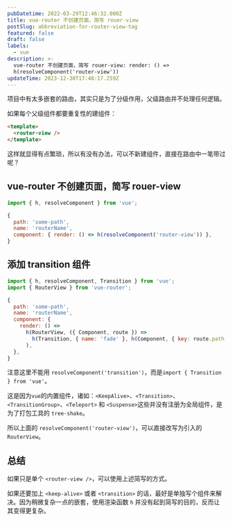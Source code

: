 ```yaml
---
pubDatetime: 2022-03-29T12:46:32.000Z
title: vue-router 不创建页面，简写 rouer-view
postSlug: abbreviation-for-router-view-tag
featured: false
draft: false
labels:
  - vue
description: >-
  vue-router 不创建页面，简写 rouer-view: render: () =>
  h(resolveComponent('router-view'))
updateTime: 2023-12-30T17:48:17.259Z
---
```


项目中有太多嵌套的路由，其实只是为了分级作用，父级路由并不处理任何逻辑。

如果每个父级组件都要重复性的建组件：

```html
<template>
  <router-view />
</template>
```

这样就显得有点繁琐，所以有没有办法，可以不新建组件，直接在路由中一笔带过呢？

## vue-router 不创建页面，简写 rouer-view

```javascript
import { h, resolveComponent } from 'vue';

{
  path: 'some-path',
  name: 'routerName',
  component: { render: () => h(resolveComponent('router-view')) },
}
```

## 添加 transition 组件

```javascript
import { h, resolveComponent, Transition } from 'vue';
import { RouterView } from 'vue-router';

{
  path: 'some-path',
  name: 'routerName',
  component: {
    render: () =>
      h(RouterView, ({ Component, route }) =>
        h(Transition, { name: 'fade' }, h(Component, { key: route.path }))
      ),
  },
}
```

注意这里不能用 `resolveComponent('transition')`，而是`import { Transition } from 'vue'`。

这是因为`vue`的内置组件，诸如：`<KeepAlive>`、`<Transition>`、`<TransitionGroup>`、`<Teleport>` 和 `<Suspense>`这些并没有注册为全局组件，是为了打包工具的 `tree-shake`。

所以上面的 `resolveComponent('router-view')`，可以直接改写为引入的 `RouterView`。

## 总结

如果只是单个 `<router-view />`，可以使用上述简写的方式。

如果还要加上 `<keep-alive>` 或者 `<transition>` 的话，最好是单独写个组件来解决。因为稍微复杂一点的嵌套，使用渲染函数 `h` 并没有起到简写的目的，反而让其变得更复杂。
